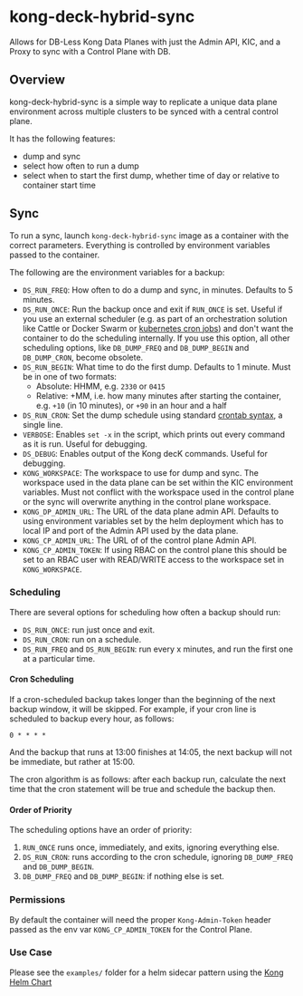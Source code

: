 # kong-deck-hybrid-sync
Allows for DB-Less Kong Data Planes with just the Admin API, KIC, and a Proxy to sync with a Control Plane with DB.

## Overview
kong-deck-hybrid-sync is a simple way to replicate a unique data plane environment across multiple clusters to be synced with a central control plane.

It has the following features:

* dump and sync
* select how often to run a dump
* select when to start the first dump, whether time of day or relative to container start time

## Sync
To run a sync, launch `kong-deck-hybrid-sync` image as a container with the correct parameters. Everything is controlled by environment variables passed to the container.

The following are the environment variables for a backup:

* `DS_RUN_FREQ`: How often to do a dump and sync, in minutes. Defaults to 5 minutes.
* `DS_RUN_ONCE`: Run the backup once and exit if `RUN_ONCE` is set. Useful if you use an external scheduler (e.g. as part of an orchestration solution like Cattle or Docker Swarm or [kubernetes cron jobs](https://kubernetes.io/docs/concepts/workloads/controllers/cron-jobs/)) and don't want the container to do the scheduling internally. If you use this option, all other scheduling options, like `DB_DUMP_FREQ` and `DB_DUMP_BEGIN` and `DB_DUMP_CRON`, become obsolete.
* `DS_RUN_BEGIN`: What time to do the first dump. Defaults to 1 minute. Must be in one of two formats:
    * Absolute: HHMM, e.g. `2330` or `0415`
    * Relative: +MM, i.e. how many minutes after starting the container, e.g. `+10` (in 10 minutes), or `+90` in an hour and a half
* `DS_RUN_CRON`: Set the dump schedule using standard [crontab syntax](https://en.wikipedia.org/wiki/Cron), a single line.
* `VERBOSE`: Enables `set -x` in the script, which prints out every command as it is run. Useful for debugging.
* `DS_DEBUG`: Enables output of the Kong decK commands. Useful for debugging.
* `KONG_WORKSPACE`: The workspace to use for dump and sync. The workspace used in the data plane can be set within the KIC environment variables. Must not conflict with the workspace used in the control plane or the sync will overwrite anything in the control plane workspace.
* `KONG_DP_ADMIN_URL`: The URL of the data plane admin API. Defaults to using environment variables set by the helm deployment which has to local IP and port of the Admin API used by the data plane.
* `KONG_CP_ADMIN_URL`: The URL of of the control plane Admin API.
* `KONG_CP_ADMIN_TOKEN`: If using RBAC on the control plane this should be set to an RBAC user with READ/WRITE access to the workspace set in `KONG_WORKSPACE`.

### Scheduling
There are several options for scheduling how often a backup should run:

* `DS_RUN_ONCE`: run just once and exit.
* `DS_RUN_CRON`: run on a schedule.
* `DS_RUN_FREQ` and `DS_RUN_BEGIN`: run every x minutes, and run the first one at a particular time.

#### Cron Scheduling
If a cron-scheduled backup takes longer than the beginning of the next backup window, it will be skipped. For example, if your cron line is scheduled to backup every hour, as follows:

```
0 * * * *
```

And the backup that runs at 13:00 finishes at 14:05, the next backup will not be immediate, but rather at 15:00.

The cron algorithm is as follows: after each backup run, calculate the next time that the cron statement will be true and schedule the backup then.

#### Order of Priority
The scheduling options have an order of priority:

1. `RUN_ONCE` runs once, immediately, and exits, ignoring everything else.
2. `DS_RUN_CRON`: runs according to the cron schedule, ignoring `DB_DUMP_FREQ` and `DB_DUMP_BEGIN`.
3. `DB_DUMP_FREQ` and `DB_DUMP_BEGIN`: if nothing else is set.

### Permissions
By default the container will need the proper `Kong-Admin-Token` header passed as the env var `KONG_CP_ADMIN_TOKEN` for the Control Plane.

### Use Case
Please see the `examples/` folder for a helm sidecar pattern using the [Kong Helm Chart](https://github.com/Kong/charts)